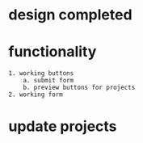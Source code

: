 # design completed

# functionality

    1. working buttons
        a. submit form
        b. preview buttons for projects
    2. working form

# update projects
